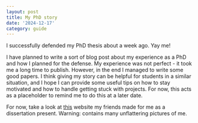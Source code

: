 ```yaml
---
layout: post
title: My PhD story
date: '2024-12-17'
category: guide
---
```


I successfully defended my PhD thesis about a week ago. Yay me!

I have planned to write a sort of blog post about my experience as a PhD and how I planned for the defense. My experience was not perfect - it took me a long time to publish. However, in the end I managed to write some good papers. I think giving my story can be helpful for students in a similar situation, and I hope I can provide some useful tips on how to stay motivated and how to handle getting stuck with projects. For now, this acts as a placeholder to remind me to do this at a later date.

For now, take a look at [this](www.drlucas.phd) website my friends made for me as a dissertation present. Warning: contains many unflattering pictures of me.
